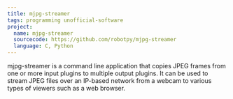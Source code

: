 ```yaml
---
title: mjpg-streamer
tags: programming unofficial-software
project:
  name: mjpg-streamer
  sourcecode: https://github.com/robotpy/mjpg-streamer
  language: C, Python
---
```


mjpg-streamer is a command line application that copies JPEG frames from one or more input plugins to multiple output plugins. It can be used to stream JPEG files over an IP-based network from a webcam to various types of viewers such as a web browser.

